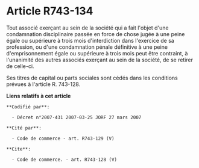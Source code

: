 # Article R743-134

Tout associé exerçant au sein de la société qui a fait l'objet d'une condamnation disciplinaire passée en force de chose
jugée à une peine égale ou supérieure à trois mois d'interdiction dans l'exercice de sa profession, ou d'une condamnation
pénale définitive à une peine d'emprisonnement égale ou supérieure à trois mois peut être contraint, à l'unanimité des autres
associés exerçant au sein de la société, de se retirer de celle-ci.

Ses titres de capital ou parts sociales sont cédés dans les conditions prévues à l'article R. 743-128.

**Liens relatifs à cet article**

	**Codifié par**:

	  - Décret n°2007-431 2007-03-25 JORF 27 mars 2007

	**Cité par**:

	  - Code de commerce - art. R743-129 (V)

	**Cite**:

	  - Code de commerce. - art. R743-128 (V)
